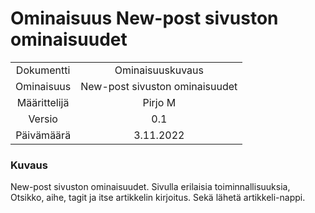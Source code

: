 # Ominaisuus New-post sivuston ominaisuudet

| | |
|:-:|:-:|
| Dokumentti | Ominaisuuskuvaus |
| Ominaisuus | New-post sivuston ominaisuudet | 
| Määrittelijä | Pirjo M | 
| Versio | 0.1 |
| Päivämäärä | 3.11.2022 |

### Kuvaus

New-post sivuston ominaisuudet. Sivulla erilaisia toiminnallisuuksia,
Otsikko, aihe, tagit ja itse artikkelin kirjoitus. Sekä lähetä artikkeli-nappi.







